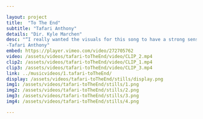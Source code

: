 ```yaml
---

layout: project
title:  "To The End"
subtitle: "Tafari Anthony"
details: "Dir. Kyle Marchen"
desc: "“I really wanted the visuals for this song to have a strong sense of empowerment and an attitude of “If you work hard you can achieve whatever you want.” Keeping that mentality alive can be very hard when life starts to get crazy, and sometimes we just need a little reminder. I was lucky enough to have Olympian Nikkita Holder star in the video… She’s one of my best friends so really she couldn’t say no! The amount of dedication and work involved in training for something like the Olympics made her story a perfect one to really bring out the message of the song.”<br>
-Tafari Anthony"
embed: https://player.vimeo.com/video/272705762
video: /assets/videos/tafari-toTheEnd/video/CLIP_2.mp4
clip2: /assets/videos/tafari-toTheEnd/video/CLIP_1.mp4
clip3: /assets/videos/tafari-toTheEnd/video/CLIP_3.mp4
link: ../musicvideos/1.tafari-toTheEnd/
display: /assets/videos/tafari-toTheEnd/stills/display.png
img1: /assets/videos/tafari-toTheEnd/stills/1.png
img2: /assets/videos/tafari-toTheEnd/stills/2.png
img3: /assets/videos/tafari-toTheEnd/stills/3.png
img4: /assets/videos/tafari-toTheEnd/stills/4.png

---
```

